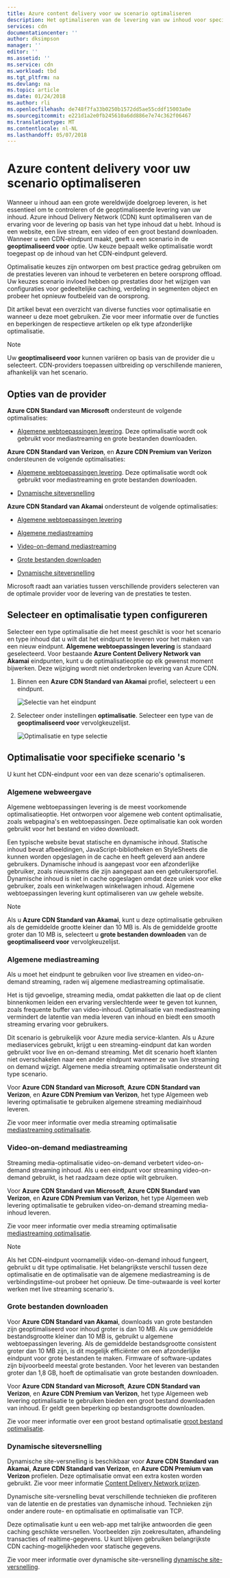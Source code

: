 ```yaml
---
title: Azure content delivery voor uw scenario optimaliseren
description: Het optimaliseren van de levering van uw inhoud voor specifieke scenario 's
services: cdn
documentationcenter: ''
author: dksimpson
manager: ''
editor: ''
ms.assetid: ''
ms.service: cdn
ms.workload: tbd
ms.tgt_pltfrm: na
ms.devlang: na
ms.topic: article
ms.date: 01/24/2018
ms.author: rli
ms.openlocfilehash: de748f7fa33b0250b1572dd5ae55cddf15003a0e
ms.sourcegitcommit: e221d1a2e0fb245610a6dd886e7e74c362f06467
ms.translationtype: MT
ms.contentlocale: nl-NL
ms.lasthandoff: 05/07/2018
---
```

# <a name="optimize-azure-content-delivery-for-your-scenario"></a>Azure content delivery voor uw scenario optimaliseren

Wanneer u inhoud aan een grote wereldwijde doelgroep leveren, is het essentieel om te controleren of de geoptimaliseerde levering van uw inhoud. Azure inhoud Delivery Network (CDN) kunt optimaliseren van de ervaring voor de levering op basis van het type inhoud dat u hebt. Inhoud is een website, een live stream, een video of een groot bestand downloaden. Wanneer u een CDN-eindpunt maakt, geeft u een scenario in de **geoptimaliseerd voor** optie. Uw keuze bepaalt welke optimalisatie wordt toegepast op de inhoud van het CDN-eindpunt geleverd.

Optimalisatie keuzes zijn ontworpen om best practice gedrag gebruiken om de prestaties leveren van inhoud te verbeteren en betere oorsprong offload. Uw keuzes scenario invloed hebben op prestaties door het wijzigen van configuraties voor gedeeltelijke caching, verdeling in segmenten object en probeer het opnieuw foutbeleid van de oorsprong. 

Dit artikel bevat een overzicht van diverse functies voor optimalisatie en wanneer u deze moet gebruiken. Zie voor meer informatie over de functies en beperkingen de respectieve artikelen op elk type afzonderlijke optimalisatie.

> [!NOTE]
> Uw **geoptimaliseerd voor** kunnen variëren op basis van de provider die u selecteert. CDN-providers toepassen uitbreiding op verschillende manieren, afhankelijk van het scenario. 

## <a name="provider-options"></a>Opties van de provider

**Azure CDN Standard van Microsoft** ondersteunt de volgende optimalisaties:

* [Algemene webtoepassingen levering](#general-web-delivery). Deze optimalisatie wordt ook gebruikt voor mediastreaming en grote bestanden downloaden.


**Azure CDN Standard van Verizon**, en **Azure CDN Premium van Verizon** ondersteunen de volgende optimalisaties:

* [Algemene webtoepassingen levering](#general-web-delivery). Deze optimalisatie wordt ook gebruikt voor mediastreaming en grote bestanden downloaden.

* [Dynamische siteversnelling](#dynamic-site-acceleration) 


**Azure CDN Standard van Akamai** ondersteunt de volgende optimalisaties:

* [Algemene webtoepassingen levering](#general-web-delivery) 

* [Algemene mediastreaming](#general-media-streaming)

* [Video-on-demand mediastreaming](#video-on-demand-media-streaming)

* [Grote bestanden downloaden](#large-file-download)

* [Dynamische siteversnelling](#dynamic-site-acceleration) 

Microsoft raadt aan variaties tussen verschillende providers selecteren van de optimale provider voor de levering van de prestaties te testen.

## <a name="select-and-configure-optimization-types"></a>Selecteer en optimalisatie typen configureren

Selecteer een type optimalisatie die het meest geschikt is voor het scenario en type inhoud dat u wilt dat het eindpunt te leveren voor het maken van een nieuw eindpunt. **Algemene webtoepassingen levering** is standaard geselecteerd. Voor bestaande **Azure Content Delivery Network van Akamai** eindpunten, kunt u de optimalisatieoptie op elk gewenst moment bijwerken. Deze wijziging wordt niet onderbroken levering van Azure CDN. 

1. Binnen een **Azure CDN Standard van Akamai** profiel, selecteert u een eindpunt.

    ![Selectie van het eindpunt ](./media/cdn-optimization-overview/01_Akamai.png)

2. Selecteer onder instellingen **optimalisatie**. Selecteer een type van de **geoptimaliseerd voor** vervolgkeuzelijst.

    ![Optimalisatie en type selectie](./media/cdn-optimization-overview/02_Select.png)

## <a name="optimization-for-specific-scenarios"></a>Optimalisatie voor specifieke scenario 's

U kunt het CDN-eindpunt voor een van deze scenario's optimaliseren. 

### <a name="general-web-delivery"></a>Algemene webweergave

Algemene webtoepassingen levering is de meest voorkomende optimalisatieoptie. Het ontworpen voor algemene web content optimalisatie, zoals webpagina's en webtoepassingen. Deze optimalisatie kan ook worden gebruikt voor het bestand en video downloadt.

Een typische website bevat statische en dynamische inhoud. Statische inhoud bevat afbeeldingen, JavaScript-bibliotheken en StyleSheets die kunnen worden opgeslagen in de cache en heeft geleverd aan andere gebruikers. Dynamische inhoud is aangepast voor een afzonderlijke gebruiker, zoals nieuwsitems die zijn aangepast aan een gebruikersprofiel. Dynamische inhoud is niet in cache opgeslagen omdat deze uniek voor elke gebruiker, zoals een winkelwagen winkelwagen inhoud. Algemene webtoepassingen levering kunt optimaliseren van uw gehele website. 

> [!NOTE]
> Als u **Azure CDN Standard van Akamai**, kunt u deze optimalisatie gebruiken als de gemiddelde grootte kleiner dan 10 MB is. Als de gemiddelde grootte groter dan 10 MB is, selecteert u **grote bestanden downloaden** van de **geoptimaliseerd voor** vervolgkeuzelijst.

### <a name="general-media-streaming"></a>Algemene mediastreaming

Als u moet het eindpunt te gebruiken voor live streamen en video-on-demand streaming, raden wij algemene mediastreaming optimalisatie.

Het is tijd gevoelige, streaming media, omdat pakketten die laat op de client binnenkomen leiden een ervaring verslechterde weer te geven tot kunnen, zoals frequente buffer van video-inhoud. Optimalisatie van mediastreaming vermindert de latentie van media leveren van inhoud en biedt een smooth streaming ervaring voor gebruikers. 

Dit scenario is gebruikelijk voor Azure media service-klanten. Als u Azure mediaservices gebruikt, krijgt u een streaming-eindpunt dat kan worden gebruikt voor live en on-demand streaming. Met dit scenario hoeft klanten niet overschakelen naar een ander eindpunt wanneer ze van live streaming on demand wijzigt. Algemene media streaming optimalisatie ondersteunt dit type scenario.

Voor **Azure CDN Standard van Microsoft**, **Azure CDN Standard van Verizon**, en **Azure CDN Premium van Verizon**, het type Algemeen web levering optimalisatie te gebruiken algemene streaming mediainhoud leveren.

Zie voor meer informatie over media streaming optimalisatie [mediastreaming optimalisatie](cdn-media-streaming-optimization.md).

### <a name="video-on-demand-media-streaming"></a>Video-on-demand mediastreaming

Streaming media-optimalisatie video-on-demand verbetert video-on-demand streaming inhoud. Als u een eindpunt voor streaming video-on-demand gebruikt, is het raadzaam deze optie wilt gebruiken.

Voor **Azure CDN Standard van Microsoft**, **Azure CDN Standard van Verizon**, en **Azure CDN Premium van Verizon**, het type Algemeen web levering optimalisatie te gebruiken video-on-demand streaming media-inhoud leveren.

Zie voor meer informatie over media streaming optimalisatie [mediastreaming optimalisatie](cdn-media-streaming-optimization.md).

> [!NOTE]
> Als het CDN-eindpunt voornamelijk video-on-demand inhoud fungeert, gebruikt u dit type optimalisatie. Het belangrijkste verschil tussen deze optimalisatie en de optimalisatie van de algemene mediastreaming is de verbindingstime-out probeer het opnieuw. De time-outwaarde is veel korter werken met live streaming scenario's.

### <a name="large-file-download"></a>Grote bestanden downloaden

Voor **Azure CDN Standard van Akamai**, downloads van grote bestanden zijn geoptimaliseerd voor inhoud groter is dan 10 MB. Als uw gemiddelde bestandsgrootte kleiner dan 10 MB is, gebruikt u algemene webtoepassingen levering. Als de gemiddelde bestandsgrootte consistent groter dan 10 MB zijn, is dit mogelijk efficiënter om een afzonderlijke eindpunt voor grote bestanden te maken. Firmware of software-updates zijn bijvoorbeeld meestal grote bestanden. Voor het leveren van bestanden groter dan 1,8 GB, hoeft de optimalisatie van grote bestanden downloaden.

Voor **Azure CDN Standard van Microsoft**, **Azure CDN Standard van Verizon**, en **Azure CDN Premium van Verizon**, het type Algemeen web levering optimalisatie te gebruiken bieden een groot bestand downloaden van inhoud. Er geldt geen beperking op bestandsgrootte downloaden.

Zie voor meer informatie over een groot bestand optimalisatie [groot bestand optimalisatie](cdn-large-file-optimization.md).

### <a name="dynamic-site-acceleration"></a>Dynamische siteversnelling

 Dynamische site-versnelling is beschikbaar voor **Azure CDN Standard van Akamai**, **Azure CDN Standard van Verizon**, en **Azure CDN Premium van Verizon** profielen. Deze optimalisatie omvat een extra kosten worden gebruikt. Zie voor meer informatie [Content Delivery Network prijzen](https://azure.microsoft.com/pricing/details/cdn/).

Dynamische site-versnelling bevat verschillende technieken die profiteren van de latentie en de prestaties van dynamische inhoud. Technieken zijn onder andere route- en optimalisatie en optimalisatie van TCP. 

Deze optimalisatie kunt u een web-app met talrijke antwoorden die geen caching geschikte versnellen. Voorbeelden zijn zoekresultaten, afhandeling transacties of realtime-gegevens. U kunt blijven gebruiken belangrijkste CDN caching-mogelijkheden voor statische gegevens. 

Zie voor meer informatie over dynamische site-versnelling [dynamische site-versnelling](cdn-dynamic-site-acceleration.md).



